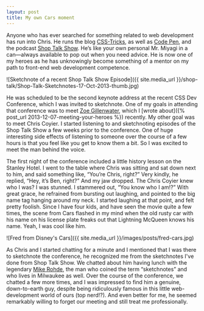 ```yaml
---
layout: post
title: My own Cars moment
---
```

Anyone who has ever searched for something related to web development has run into Chris. He runs the blog [CSS-Tricks](https://css-tricks.com), as well as [Code Pen](https://codepen.io), and the podcast [Shop Talk Show](https://shoptalkshow.com). He’s like your own personal Mr. Miyagi in a can—always available to pop out when you need advice. He is now one of my heroes as he has unknowingly become something of a mentor on my path to front-end web development competence.

![Sketchnote of a recent Shop Talk Show Episode]({{ site.media_url }}/shop-talk/Shop-Talk-Sketchnotes-17-Oct-2013-thumb.jpg)

He was scheduled to be the second keynote address at the recent CSS Dev Conference, which I was invited to sketchnote. One of my goals in attending that conference was to meet [Zoe Gillenwater](https://twitter.com/zomigi), which I [wrote about]({% post_url 2013-12-07-meeting-your-heroes %}) recently. My other goal was to meet Chris Coyier. I started listening to and sketchnoting episodes of the Shop Talk Show a few weeks prior to the conference. One of huge interesting side effects of listening to someone over the course of a few hours is that you feel like you get to know them a bit. So I was excited to meet the man behind the voice.

The first night of the conference included a little history lesson on the Stanley Hotel. I went to the table where Chris was sitting and sat down next to him, and said something like, “You’re Chris, right?” Very kindly, he replied, “Hey, it’s Ben, right?” And my jaw dropped. The Chris Coyier knew who I was? I was stunned. I stammered out, “You know who I am!?” With great grace, he refrained from bursting out laughing, and pointed to the big name tag hanging around my neck. I started laughing at that point, and felt pretty foolish. Since I have four kids, and have seen the movie quite a few times, the scene from Cars flashed in my mind when the old rusty car with his name on his license plate freaks out that Lightning McQueen knows his name. Yeah, I was cool like him.

![Fred from Disney's Cars]({{ site.media_url }}/images/posts/fred-cars.jpg)

As Chris and I started chatting for a minute and I mentioned that I was there to sketchnote the conference, he recognized me from the sketchnotes I've done from Shop Talk Show. We chatted about him having lunch with the legendary [Mike Rohde](https://twitter.com/rohdesign), the man who coined the term “sketchnotes” and who lives in Milwaukee as well. Over the course of the conference, we chatted a few more times, and I was impressed to find him a genuine, down-to-earth guy, despite being ridiculously famous in this little web-development world of ours (top nerd!?). And even better for me, he seemed remarkably willing to forget our meeting and still treat me professionally.
